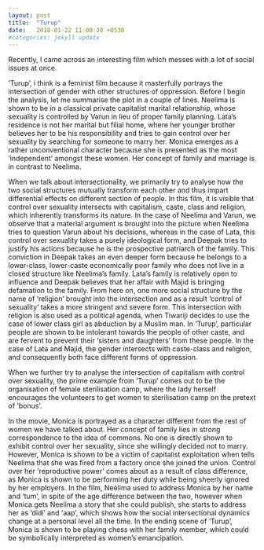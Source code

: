 ```yaml
---
layout: post
title:  "Turup"
date:   2018-01-22 11:00:30 +0530
#categories: jekyll update
---
```


Recently, I came across an interesting film which messes with a lot of social issues at once.

‘Turup’, i think is a feminist film because it masterfully portrays the intersection of gender with other structures of oppression. Before I begin the analysis, let me summarise the plot in a couple of lines. Neelima is shown to be in a classical private capitalist marital relationship, whose sexuality is controlled by Varun in lieu of proper family planning. Lata’s residence is not her marital but filial home, where her younger brother believes her to be his responsibility and tries to gain control over her sexuality by searching for someone to marry her. Monica emerges as a rather unconventional character because she is presented as the most ‘independent’ amongst these women. Her concept of family and marriage is in contrast to Neelima.

When we talk about intersectionality, we primarily try to analyse how the two social structures mutually transform each other and thus impart differential effects on different section of people. In this film, it is visible that control over sexuality intersects with capitalism, caste, class and religion, which inherently transforms its nature. In the case of Neelima and Varun, we observe that a material argument is brought into the picture when Neelima tries to question Varun about his decisions, whereas in the case of Lata, this control over sexuality takes a purely ideological form, and Deepak tries to justify his actions because he is the prospective patriarch of the family. This conviction in Deepak takes an even deeper form because he belongs to a lower-class, lower-caste economically poor family who does not live in a closed structure like Neelima’s family. Lata’s family is relatively open to influence and Deepak believes that her affair with Majid is bringing defamation to the family. From here on, one more social structure by the name of ‘religion’ brought into the intersection and as a result  ‘control of sexuality’ takes a more stringent and severe form. This intersection with religion is also used as a political agenda, when Tiwariji decides to use the case of lower class girl as abduction by a Muslim man. In ‘Turup’, particular people are shown to be intolerant towards the people of other caste, and are fervent to prevent their ‘sisters and daughters’ from these people. In the case of Lata and Majid, the gender intersects with caste-class and religion, and consequently both face different forms of oppression.

When we further try to analyse the intersection of capitalism with control over sexuality, the prime example from ‘Turup’ comes out to be the organisation of female sterilisation camp, where the lady herself encourages the volunteers to get women to sterilisation camp on the pretext of ‘bonus’.  

In the movie, Monica is portrayed as a character different from the rest of women we have talked about. Her concept of family lies in strong correspondence to the idea of commons. No one is directly shown to exhibit control over her sexuality, since she willingly decided not to marry. However, Monica is shown to be a victim of capitalist exploitation when tells Neelima that she was fired from a factory once she joined the union. Control over her ‘reproductive power’ comes about as a result of class difference, as Monica is shown to be performing her duty while being sheerly ignored by her employers. In the film, Neelima used to address Monica by her name and ‘tum’, in spite of the age difference between the two, however when Monica gets Neelima a story that she could publish, she starts to address her as ‘didi’ and ‘aap’, which shows how the social intersectional dynamics change at a personal level all the time. In the ending scene of ‘Turup’, Monica is shown to be playing chess with her family member, which could be symbolically interpreted as women’s emancipation. 
